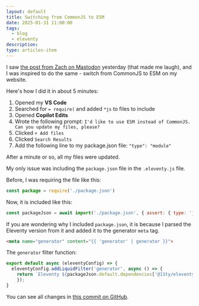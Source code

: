 ```yaml
---
layout: default
title: Switching from CommonJS to ESM
date: 2025-01-31 11:00:00
tags:
  - blog
  - eleventy
description:
type: articles-item
---
```


I saw [the post from Zach on Mastodon](https://mastodon.social/@zachleat@zachleat.com/113920328213377526) yesterday (that made me laugh), and I was inspired to do the same - switch from CommonJS to ESM on my website.

Here's how I did it in about 5 minutes:

1. Opened my **VS Code**
2. Searched for `= require(` and added `*js` to files to include
3. Opened **Copilot Edits**
4. Wrote the following prompt: `I'd like to use ESM instead of CommonJS. Can you update my files, please?`
5. Clicked `+ Add files`
6. Clicked `Search Results`
7. Add the following line to my package.json file: `"type": "module"`

After a minute or so, all my files were updated.

My only issue was including the `package.json` file in the `.eleventy.js` file.

Before, I was requiring the file like this:

```js
const package = require('./package.json')
```

Now, it is included like this:

```js
const packageJson = await import('./package.json', { assert: { type: 'json' } });
```

If you are wondering why I included `package.json`, it is because I parsed the Eleventy version from it and added it to the generator `meta` tag.

```html
<meta name="generator" content="{{ 'generator' | generator }}">
```

The `generator` filter function:

```js
export default async (eleventyConfig) => {
  eleventyConfig.addLiquidFilter('generator', async () => {
    return `Eleventy ${packageJson.default.dependencies['@11ty/eleventy'].replace('^', '')}`;
    });
}
```

You can see all changes in [this commit on GitHub](https://github.com/maliMirkec/personal-website/commit/050d7e1886b62687f38a26d58ad1cb68f0c65d37.).
